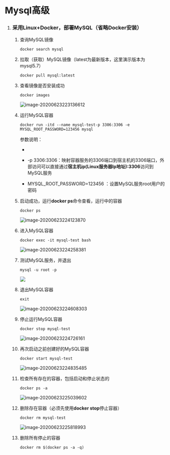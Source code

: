 # Mysql高级

1. ### 采用Linux+Docker，部署MySQL（省略Docker安装）

   1. 查询MySQL镜像

      ```shell
      docker search mysql
      ```

   2. 拉取（获取）MySQL镜像（latest为最新版本，这里演示版本为mysql5.7）

      ```shell
      docker pull mysql:latest
      ```

   3. 查看镜像是否安装成功

      ```shell
      docker images
      ```

      ![image-20200623223136612](C:\Users\刘云达\AppData\Roaming\Typora\typora-user-images\image-20200623223136612.png)

   4. 运行MySQL容器

      ```shell
      docker run -itd --name mysql-test-p 3306:3306 -e MYSQL_ROOT_PASSWORD=123456 mysql
      ```

      参数说明：

      - 

      - -p 3306:3306：映射容器服务的3306端口到宿主机的3306端口，外部访问可以直接通过**宿主机ip(Linux服务器Ip地址):3306**访问到MySQL服务
      - MYSQL_ROOT_PASSWORD=123456 ：设置MySQL服务root用户的密码

   5. 启动成功，运行**docker ps**命令查看，运行中的容器

      ```shell
      docker ps
      ```

      ![image-20200623224123870](C:\Users\刘云达\AppData\Roaming\Typora\typora-user-images\image-20200623224123870.png)

   6. 进入MySQL容器

      ```shell
      docker exec -it mysql-test bash
      ```

      ![image-20200623224258381](C:\Users\刘云达\AppData\Roaming\Typora\typora-user-images\image-20200623224258381.png)

   7. 测试MySQL服务，并退出

      ```shell
      mysql -u root -p
      ```

      ![](C:\Users\刘云达\AppData\Roaming\Typora\typora-user-images\image-20200623224522336.png)

      

   8. 退出MySQL容器

      ```shell
      exit
      ```

      ![image-20200623224608303](C:\Users\刘云达\AppData\Roaming\Typora\typora-user-images\image-20200623224608303.png)

   9. 停止运行MySQL容器

      ```
      docker stop mysql-test
      ```

      ![image-20200623224726161](C:\Users\刘云达\AppData\Roaming\Typora\typora-user-images\image-20200623224726161.png)

   10. 再次启动之前创建好的MySQL容器

       ```shell
       docker start mysql-test
       ```

       ![image-20200623224835485](C:\Users\刘云达\AppData\Roaming\Typora\typora-user-images\image-20200623224835485.png)

   11. 检查所有存在的容器，包括启动和停止状态的

       ```shell
       docker ps -a
       ```

       ![image-20200623225039602](C:\Users\刘云达\AppData\Roaming\Typora\typora-user-images\image-20200623225039602.png)

   12. 删除存在容器（必须先使用**docker stop**停止容器）

       ```shell
       docker rm mysql-test
       ```

       ![image-20200623225818993](C:\Users\刘云达\AppData\Roaming\Typora\typora-user-images\image-20200623225818993.png)

   13. 删除所有停止的容器

       ```shell
       docker rm $(docker ps -a -q)
       ```

       